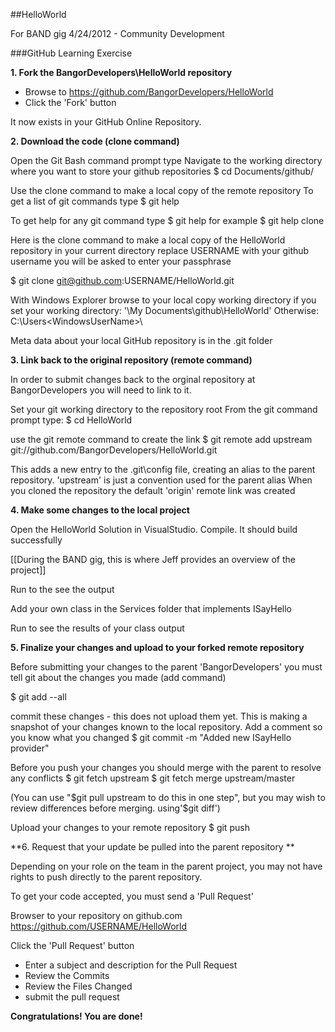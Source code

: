 ##HelloWorld

For BAND gig 4/24/2012 - Community Development

###GitHub Learning Exercise

**1. Fork the BangorDevelopers\HelloWorld repository**

- Browse to https://github.com/BangorDevelopers/HelloWorld
- Click the 'Fork' button

It now exists in your GitHub Online Repository.

**2. Download the code (clone command)**

Open the Git Bash command prompt type
Navigate to the working directory where you want to store your github repositories
$ cd Documents/github/

Use the clone command to make a local copy of the remote repository
To get a list of git commands type
$ git help

To get help for any git command type
$ git help <command>
for example
$ git help clone

Here is the clone command to make a local copy of the HelloWorld repository in your current directory
replace USERNAME with your github username
you will be asked to enter your passphrase

$ git clone git@github.com:USERNAME/HelloWorld.git 

With Windows Explorer browse to your local copy working directory 
if you set your working directory: '\My Documents\github\HelloWorld' 
Otherwise: C:\Users\<WindowsUserName>\

Meta data about your local GitHub repository is in the .git folder


**3. Link back to the original repository (remote command)**

In order to submit changes back to the orginal repository at BangorDevelopers
you will need to link to it.

Set your git working directory to the repository root
From the git command prompt type:
$ cd HelloWorld

use the git remote command to create the link
$ git remote add upstream git://github.com/BangorDevelopers/HelloWorld.git

This adds a new entry to the .git\config file, creating an alias to the parent repository.
'upstream' is just a convention used for the parent alias
When you cloned the repository the default 'origin' remote link was created


**4. Make some changes to the local project**

Open the HelloWorld Solution in VisualStudio.
Compile.  It should build successfully

[[During the BAND gig, this is where Jeff provides an overview of the project]]

Run to the see the output

Add your own class in the Services folder that implements ISayHello

Run to see the results of your class output


**5. Finalize your changes and upload to your forked remote repository**

Before submitting your changes to the parent 'BangorDevelopers' you must
tell git about the changes you made (add command)

$ git add --all

commit these changes - this does not upload them yet.
This is making a snapshot of your changes known to the local repository.
Add a comment so you know what you changed
$ git commit -m "Added new ISayHello provider"

Before you push your changes you should merge with the parent to resolve any conflicts
$ git fetch upstream
$ git fetch merge upstream/master

(You can use "$git pull upstream to do this in one step", but you may wish to review differences before merging.
using'$git diff')

Upload your changes to your remote repository
$ git push


**6. Request that your update be pulled into the parent repository **

Depending on your role on the team in the parent project, you may not have rights to push directly
to the parent repository.

To get your code accepted, you must send a 'Pull Request'

Browser to your repository on github.com
https://github.com/USERNAME/HelloWorld

Click the 'Pull Request' button

- Enter a subject and description for the Pull Request
- Review the Commits
- Review the Files Changed
- submit the pull request


**Congratulations! You are done!**


